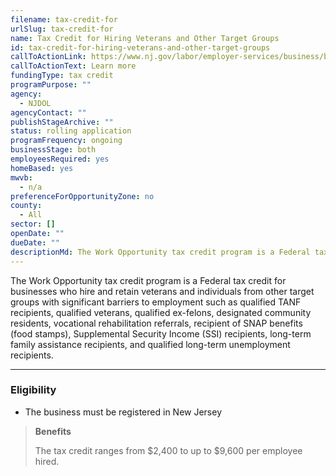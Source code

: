 ```yaml
---
filename: tax-credit-for
urlSlug: tax-credit-for
name: Tax Credit for Hiring Veterans and Other Target Groups
id: tax-credit-for-hiring-veterans-and-other-target-groups
callToActionLink: https://www.nj.gov/labor/employer-services/business/businessprograms.shtml
callToActionText: Learn more
fundingType: tax credit
programPurpose: ""
agency:
  - NJDOL
agencyContact: ""
publishStageArchive: ""
status: rolling application
programFrequency: ongoing
businessStage: both
employeesRequired: yes
homeBased: yes
mwvb:
  - n/a
preferenceForOpportunityZone: no
county:
  - All
sector: []
openDate: ""
dueDate: ""
descriptionMd: The Work Opportunity tax credit program is a Federal tax credit for businesses who hire and retain veterans and individuals from other target groups with significant barriers to employment such as qualified TANF recipients, qualified veterans, qualified ex-felons, designated community residents, vocational rehabilitation referrals, recipient of SNAP benefits (food stamps), Supplemental Security Income (SSI) recipients, long-term family assistance recipients, and qualified long-term unemployment recipients.
---
```


The Work Opportunity tax credit program is a Federal tax credit for businesses who hire and retain veterans and individuals from other target groups with significant barriers to employment such as qualified TANF recipients, qualified veterans, qualified ex-felons, designated community residents, vocational rehabilitation referrals, recipient of SNAP benefits (food stamps), Supplemental Security Income (SSI) recipients, long-term family assistance recipients, and qualified long-term unemployment recipients.

---

### Eligibility

- The business must be registered in New Jersey

> **Benefits**
>
> The tax credit ranges from $2,400 to up to $9,600 per employee hired.
